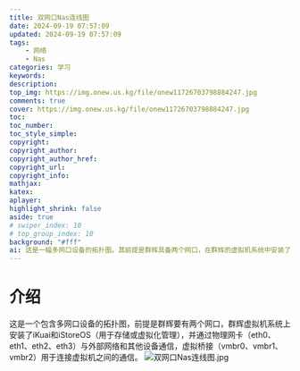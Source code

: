 ```yaml
---
title: 双网口Nas连线图
date: 2024-09-19 07:57:09
updated: 2024-09-19 07:57:09
tags: 
    - 网络
    - Nas
categories: 学习
keywords: 
description:
top_img: https://img.onew.us.kg/file/onew11726703798884247.jpg
comments: true
cover: https://img.onew.us.kg/file/onew11726703798884247.jpg
toc:
toc_number:
toc_style_simple:
copyright:
copyright_author:
copyright_author_href:
copyright_url:
copyright_info:
mathjax:
katex:
aplayer:
highlight_shrink: false
aside: true
# swiper_index: 10
# top_group_index: 10
background: "#fff"
ai: 这是一幅多网口设备的拓扑图。其前提是群辉具备两个网口，在群辉的虚拟机系统中安装了 iKuai 和 iStoreOS，其中 iStoreOS 可用于存储或虚拟化管理。该拓扑图中，设备通过物理网卡 eth0、eth1、eth2、eth3 与外部网络以及其他设备进行通信，而虚拟桥接 vmbr0、vmbr1、vmbr2 则用于连接虚拟机之间的通信，以此构建起一个复杂的网络架构。
---
```


# 介绍
这是一个包含多网口设备的拓扑图，前提是群辉要有两个网口，群辉虚拟机系统上安装了iKuai和iStoreOS（用于存储或虚拟化管理），并通过物理网卡（eth0、eth1、eth2、eth3）与外部网络和其他设备通信，虚拟桥接（vmbr0、vmbr1、vmbr2）用于连接虚拟机之间的通信。
![双网口Nas连线图.jpg](https://img.onew.us.kg/file/onew11726703798884247.jpg)